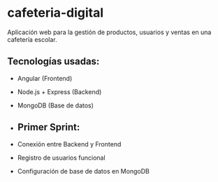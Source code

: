 # cafeteria-digital

Aplicación web para la gestión de productos, usuarios y ventas en una cafetería escolar.

## Tecnologías usadas:
- Angular (Frontend)
- Node.js + Express (Backend)
- MongoDB (Base de datos)

- ## Primer Sprint:
- Conexión entre Backend y Frontend
- Registro de usuarios funcional
- Configuración de base de datos en MongoDB
